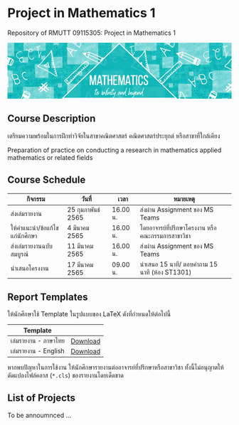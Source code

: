 # Project in Mathematics 1
Repository of RMUTT 09115305: Project in Mathematics 1

![Banner](./banner.jpg)

## Course Description

เตรียมความพร้อมในการฝึกทำวิจัยในสาขาคณิตศาสตร์ คณิตศาสตร์ประยุกต์ หรือสาขาที่ใกล้เคียง

Preparation of practice on conducting a research in mathematics applied mathematics or related fields



## Course Schedule

| กิจกรรม    | วันที่  |  เวลา |  หมายเหตุ   |
|----------|------|-------|-----------|
| ส่งเล่มรายงาน | 25 กุมภาพันธ์ 2565 | 16.00 น. | ส่งผ่าน Assignment ของ MS Teams |
| ให้คำแนะนำ/ข้อแก้ไขแก่นักศึกษา | 4 มีนาคม 2565 | 16.00 น. | โดยอาจารย์ที่ปรึกษาโครงงาน หรือ คณะกรรมการสาขาวิชา |
| ส่งเล่มรายงานฉบับสมบูรณ์ | 11 มีนาคม 2565 | 16.00 น. | ส่งผ่าน Assignment ของ MS Teams |
| นำเสนอโครงงาน | 17 มีนาคม 2565 | 09.00 น. | นำเสนอ 15 นาที/ ตอบคำถาม 15 นาที (ห้อง ST1301) |


## Report Templates

ให้นักศึกษาใช้ Template ในรูปแบบของ LaTeX ดังที่กำหนดให้ต่อไปนี้

| Template |          |
|----------|----------|
| เล่มรายงาน - ภาษาไทย   | [Download](./templates/th_template.zip) |
| เล่มรายงาน - English  | [Download](./templates/en_template.zip) |

หากพบปัญหาในการใช้งาน ให้นักศึกษารายงานต่ออาจารย์ที่ปรึกษาหรือสาขาวิชา
ทั้งนี้ไม่อนุญาตให้ดัดแปลงไฟล์คลาส (`*.cls`) ของรายงานโดยเด็ดขาด


## List of Projects

To be annoumnced ...
